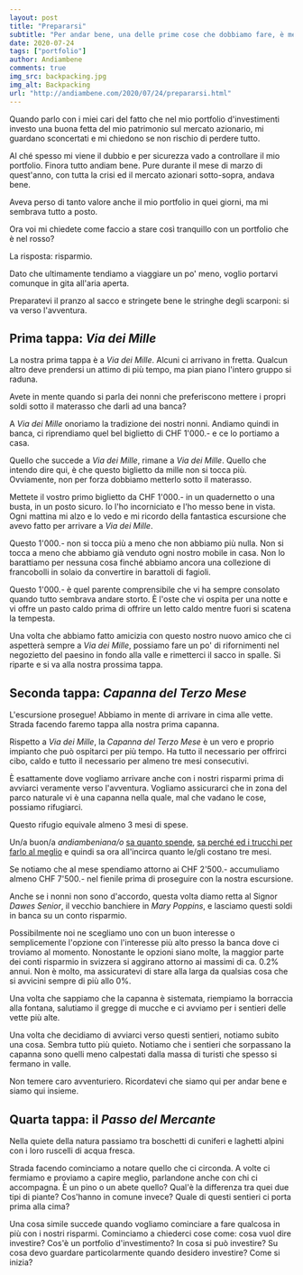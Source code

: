 ```yaml
---
layout: post
title: "Prepararsi"
subtitle: "Per andar bene, una delle prime cose che dobbiamo fare, è mettere da parte un bel cuscinetto: per la sicurezza nostra e per stare tranquilli mentalmente"
date: 2020-07-24
tags: ["portfolio"]
author: Andiambene
comments: true
img_src: backpacking.jpg
img_alt: Backpacking
url: "http://andiambene.com/2020/07/24/prepararsi.html"
---
```


Quando parlo con i miei cari del fatto che nel mio portfolio d'investimenti investo una buona fetta del mio patrimonio sul mercato azionario, mi guardano sconcertati e mi chiedono se non rischio di perdere tutto.

Al ché spesso mi viene il dubbio e per sicurezza vado a controllare il mio portfolio. Finora tutto andiam bene. Pure durante il mese di marzo di quest'anno, con tutta la crisi ed il mercato azionari sotto-sopra, andava bene.

Aveva perso di tanto valore anche il mio portfolio in quei giorni, ma mi sembrava tutto a posto.

Ora voi mi chiedete come faccio a stare così tranquillo con un portfolio che è nel rosso?

La risposta: risparmio.

Dato che ultimamente tendiamo a viaggiare un po' meno, voglio portarvi comunque in gita all'aria aperta.

Preparatevi il pranzo al sacco e stringete bene le stringhe degli scarponi: si va verso l'avventura.


## Prima tappa: _Via dei Mille_
La nostra prima tappa è a _Via dei Mille_. Alcuni ci arrivano in fretta. Qualcun altro deve prendersi un attimo di più tempo, ma pian piano l'intero gruppo si raduna.

Avete in mente quando si parla dei nonni che preferiscono mettere i propri soldi sotto il materasso che darli ad una banca?

A _Via dei Mille_ onoriamo la tradizione dei nostri nonni. Andiamo quindi in banca, ci riprendiamo quel bel biglietto di CHF 1'000.- e ce lo portiamo a casa.

Quello che succede a _Via dei Mille_, rimane a _Via dei Mille_. Quello che intendo dire qui, è che questo biglietto da mille non si tocca più. Ovviamente, non per forza dobbiamo metterlo sotto il materasso.

Mettete il vostro primo biglietto da CHF 1'000.- in un quadernetto o una busta, in un posto sicuro. Io l'ho incorniciato e l'ho messo bene in vista. Ogni mattina mi alzo e lo vedo e mi ricordo della fantastica escursione che avevo fatto per arrivare a _Via dei Mille_.

Questo 1'000.- non si tocca più a meno che non abbiamo più nulla. Non si tocca a meno che abbiamo già venduto ogni nostro mobile in casa. Non lo barattiamo per nessuna cosa finché abbiamo ancora una collezione di francobolli in solaio da convertire in barattoli di fagioli.

Questo 1'000.- è quel parente comprensibile che vi ha sempre consolato quando tutto sembrava andare storto. È l'oste che vi ospita per una notte e vi offre un pasto caldo prima di offrire un letto caldo mentre fuori si scatena la tempesta.

Una volta che abbiamo fatto amicizia con questo nostro nuovo amico che ci aspetterà sempre a _Via dei Mille_, possiamo fare un po' di rifornimenti nel negozietto del paesino in fondo alla valle e rimetterci il sacco in spalle. Si riparte e si va alla nostra prossima tappa.


## Seconda tappa: _Capanna del Terzo Mese_
L'escursione prosegue! Abbiamo in mente di arrivare in cima alle vette. Strada facendo faremo tappa alla nostra prima capanna.

Rispetto a _Via dei Mille_, la _Capanna del Terzo Mese_ è un vero e proprio impianto che può ospitarci per più tempo. Ha tutto il necessario per offrirci cibo, caldo e tutto il necessario per almeno tre mesi consecutivi.

È esattamente dove vogliamo arrivare anche con i nostri risparmi prima di avviarci veramente verso l'avventura. Vogliamo assicurarci che in zona del parco naturale vi è una capanna nella quale, mal che vadano le cose, possiamo rifugiarci.

Questo rifugio equivale almeno 3 mesi di spese.

Un/a buon/a _andiambeniana/o_ [sa quanto spende](http://andiambene.com/2020/05/24/iniziare.html), [sa perché ed i trucchi per farlo al meglio](http://andiambene.com/2020/06/24/attivare.html) e quindi sa ora all'incirca quanto le/gli costano tre mesi.

Se notiamo che al mese spendiamo attorno ai CHF 2'500.- accumuliamo almeno CHF 7'500.- nel fienile prima di proseguire con la nostra escursione.

Anche se i nonni non sono d'accordo, questa volta diamo retta al Signor _Dawes Senior_, il vecchio banchiere in _Mary Poppins_, e lasciamo questi soldi in banca su un conto risparmio.

Possibilmente noi ne scegliamo uno con un buon interesse o semplicemente l'opzione con l'interesse più alto presso la banca dove ci troviamo al momento. Nonostante le opzioni siano molte, la maggior parte dei conti risparmio in svizzera si aggirano attorno ai massimi di ca. 0.2% annui. Non è molto, ma assicuratevi di stare alla larga da qualsias cosa che si avvicini sempre di più allo 0%.

Una volta che sappiamo che la capanna è sistemata, riempiamo la borraccia alla fontana, salutiamo il gregge di mucche e ci avviamo per i sentieri delle vette più alte.

Una volta che decidiamo di avviarci verso questi sentieri, notiamo subito una cosa. Sembra tutto più quieto. Notiamo che i sentieri che sorpassano la capanna sono quelli meno calpestati dalla massa di turisti che spesso si fermano in valle.

Non temere caro avventuriero. Ricordatevi che siamo qui per andar bene e siamo qui insieme.


## Quarta tappa: il _Passo del Mercante_
Nella quiete della natura passiamo tra boschetti di cuniferi e laghetti alpini con i loro ruscelli di acqua fresca.

Strada facendo cominciamo a notare quello che ci circonda. A volte ci fermiamo e proviamo a capire meglio, parlandone anche con chi ci accompagna. È un pino o un abete quello? Qual'è la differenza tra quei due tipi di piante? Cos'hanno in comune invece? Quale di questi sentieri ci porta prima alla cima?

Una cosa simile succede quando vogliamo cominciare a fare qualcosa in più con i nostri risparmi. Cominciamo a chiederci cose come: cosa vuol dire investire? Cos'è un portfolio d'investimento? In cosa si può investire? Su cosa devo guardare particolarmente quando desidero investire? Come si inizia?
